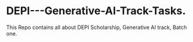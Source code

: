 # DEPI---Generative-AI-Track-Tasks.
This Repo contains all about DEPI Scholarship, Generative AI track, Batch one.
